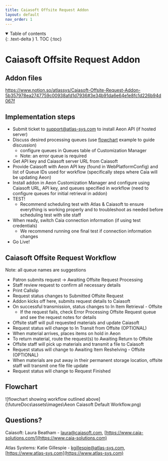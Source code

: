 ```yaml
---
title: Caiasoft Offsite Request Addon
layout: default
nav_order: 1
---
```

<details open markdown="block">
  <summary>
    Table of contents
  </summary>
  {: .text-delta }
1. TOC
{:toc}
</details>

# Caiasoft Offsite Request Addon

## Addon files 

https://www.notion.so/atlassys/Caiasoft-Offsite-Request-Addon-5b357978ea2747759c00938afd1d7936#3e34b91da6e64e1e8fc1d226b94d067f

## Implementation steps

* Submit ticket to [support@atlas-sys.com](mailto:support@atlas-sys.com) to install Aeon API (if hosted server)
* Discuss desired processing queues (use [flowchart](#flowchart) example to guide discussion)
    * configure queues in Queues table of Customization Manager 
    * Note: an error queue is required
* Get API key and Caiasoft server URL from Caiasoft
* Provide Caiasoft with Aeon API key (found in WebPlatformConfig) and list of Queue IDs used for workflow (specifically steps where Caia will be updating Aeon)
* Install addon in Aeon Customization Manager and configure using Caiasoft URL, API key, and queues specified in workflow (need to configure queues for initial retrieval in addon)
* TEST!
    * Recommend scheduling test with Atlas & Caiasoft to ensure everything is working properly and to troubleshoot as needed before scheduling test with site staff
* When ready, switch Caia connection information (if using test credentials)
    * We recommend running one final test if connection information changes
* Go Live! 


## Caiasoft Offsite Request Workflow

Note: all queue names are suggestions

* Patron submits request -> Awaiting Offsite Request Processing
* Staff review request to confirm all necessary details
* Print Callslip 
* Request status changes to Submitted Offsite Request
* Addon kicks off here, submits request details to Caiasoft
* On successful transmission, status changes to In Item Retrieval - Offsite
	* If the request fails, check Error Processing Offsite Request queue and see the request notes for details
* Offsite staff will pull requested materials and update Caiasoft
* Request status will change to In Transit from Offsite (OPTIONAL)
* When material arrives, places items on hold in Aeon
* To return material, route the request(s) to Awaiting Return to Offsite
* Offsite staff will pick up materials and transmit a file to Caiasoft
* Request status will change to Awaiting Item Reshelving - Offsite (OPTIONAL)
* When materials are put away in their permanent storage location, offsite staff will transmit one file file update
* Request status will change to Request Finished

## Flowchart
![flowchart showing workflow outlined above](\futureDocs\assets\images\Aeon Caiasoft Default Workflow.png)


## Questions?

Caiasoft: Laura Beatham - [laura@caiasoft.com](mailto:laura@caiasoft.com), [https://www.caia-solutions.com/](https://www.caia-solutions.com)

Atlas Systems: Katie Gillespie - [kgillespie@atlas-sys.com](mailto:kgillespie@atlas-sys.com), [https://www.atlas-sys.com](https://www.atlas-sys.com)